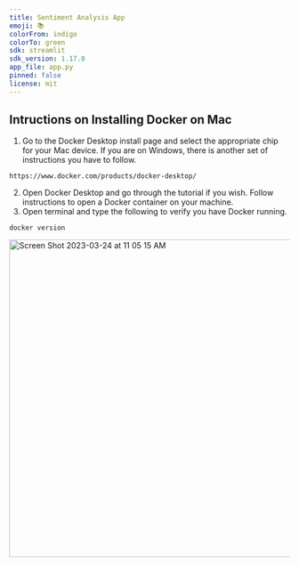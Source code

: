 ```yaml
---
title: Sentiment Analysis App
emoji: 📚
colorFrom: indigo
colorTo: green
sdk: streamlit
sdk_version: 1.17.0
app_file: app.py
pinned: false
license: mit
---
```


## Intructions on Installing Docker on Mac

1. Go to the Docker Desktop install page and select the appropriate chip for your Mac device. If you are on Windows, there is another set of instructions you have to follow.

```
https://www.docker.com/products/docker-desktop/
```

2. Open Docker Desktop and go through the tutorial if you wish. Follow instructions to open a Docker container on your machine.
3. Open terminal and type the following to verify you have Docker running.

```
docker version
```
<img width="571" alt="Screen Shot 2023-03-24 at 11 05 15 AM" src="https://user-images.githubusercontent.com/87680132/227563197-b3c0cc7b-8b4f-4ba0-986e-bb5d13ec3c1f.png">
